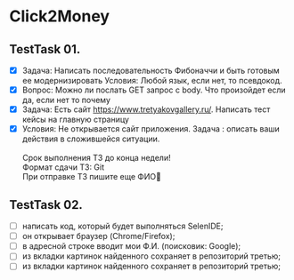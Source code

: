 # Click2Money 
## TestTask 01.

- [x] Задача: Написать последовательность Фибоначчи и быть готовым ее модернизировать
Условия: Любой язык, если нет, то псевдокод.
- [x] Вопрос: Можно ли послать GET запрос с body. Что произойдет если да, если нет то почему
- [x] Задача: Есть сайт https://www.tretyakovgallery.ru/. Написать тест кейсы на главную страницу
- [x] Условия: Не открывается сайт приложения. Задача : описать ваши действия в сложившейся ситуации.
</br></br>Срок выполнения ТЗ до конца недели!
</br>Формат сдачи ТЗ: Git
</br>При отправке ТЗ пишите еще ФИО🙏

## TestTask 02.
- [ ] написать код, который будет выполняться SelenIDE;
- [ ] он открывает браузер (Chrome/Firefox);
- [ ] в адресной строке вводит мои Ф.И. (поисковик: Google);
- [ ] из вкладки картинок найденного сохраняет в репозиторий третью;
- [ ] из вкладки картинок найденного сохраняет в репозиторий третью;

